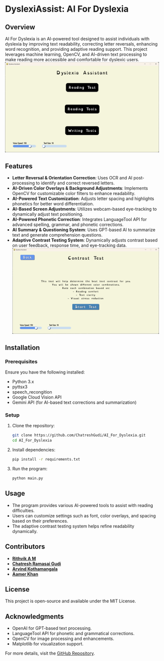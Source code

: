 # DyslexiAssist: AI For Dyslexia

## Overview
AI For Dyslexia is an AI-powered tool designed to assist individuals with dyslexia by improving text readability, correcting letter reversals, enhancing word recognition, and providing adaptive reading support. This project leverages machine learning, OpenCV, and AI-driven text processing to make reading more accessible and comfortable for dyslexic users.
![image](./Screenshots/Home.png)
## Features
- **Letter Reversal & Orientation Correction**: Uses OCR and AI post-processing to identify and correct reversed letters.
- **AI-Driven Color Overlays & Background Adjustments**: Implements OpenCV for customizable color filters to enhance readability.
- **AI-Powered Text Customization**: Adjusts letter spacing and highlights phonetics for better word differentiation.
- **AI-Based Screen Adjustments**: Utilizes webcam-based eye-tracking to dynamically adjust text positioning.
- **AI-Powered Phonetic Correction**: Integrates LanguageTool API for advanced spelling, grammar, and phonetic corrections.
- **AI Summary & Questioning System**: Uses GPT-based AI to summarize text and generate comprehension questions.
- **Adaptive Contrast Testing System**: Dynamically adjusts contrast based on user feedback, response time, and eye-tracking data.
![image](./Screenshots/Contrast%20Test.png)

## Installation
### Prerequisites
Ensure you have the following installed:
- Python 3.x
- pyttsx3
- speech_recongition
- Google Cloud Vision API
- Gemini API (for AI-based text corrections and summarization)

### Setup
1. Clone the repository:
   ```sh
   git clone https://github.com/ChatreshGudi/AI_For_Dyslexia.git
   cd AI_For_Dyslexia
   ```
2. Install dependencies:
   ```sh
   pip install -r requirements.txt
   ```
3. Run the program:
   ```sh
   python main.py
   ```

## Usage
- The program provides various AI-powered tools to assist with reading difficulties.
- Users can customize settings such as font, color overlays, and spacing based on their preferences.
- The adaptive contrast testing system helps refine readability dynamically.

## Contributors
- **[Rithvik A M](https://github.com/Rithvik2006)**
- **[Chatresh Ramasai Gudi](https://github.com/ChatreshGudi)** 
- **[Arvind Kothamangala](https://github.com/Nightly1177)**
- **[Aamer Khan](https://github.com/aamer236)**

## License
This project is open-source and available under the MIT License.

## Acknowledgments
- OpenAI for GPT-based text processing.
- LanguageTool API for phonetic and grammatical corrections.
- OpenCV for image processing and enhancements.
- Matplotlib for visualization support.

For more details, visit the [GitHub Repository](https://github.com/ChatreshGudi/AI_For_Dyslexia).

